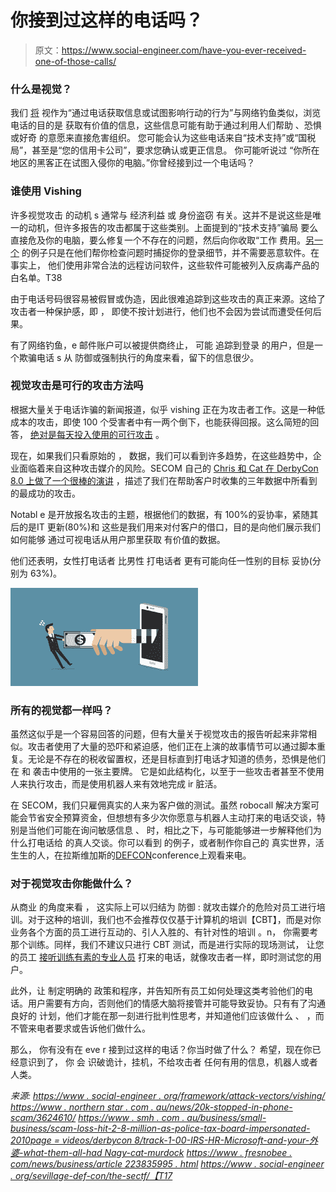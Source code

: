 # 你接到过这样的电话吗？

> 原文：<https://www.social-engineer.com/have-you-ever-received-one-of-those-calls/>

### 什么是视觉？

我们 [将](https://www.social-engineer.org/framework/attack-vectors/vishing/) 视作为“通过电话获取信息或试图影响行动的行为”与网络钓鱼类似，浏览 电话的目的是 获取有价值的信息，这些信息可能有助于通过利用人们帮助 、恐惧或好奇 的意愿来直接危害组织。 您可能会认为这些电话来自“技术支持”或“国税局”，甚至是“您的信用卡公司”，要求您确认或更正信息。 你可能听说过 “你所在地区的黑客正在试图入侵你的电脑。”你曾经接到过一个电话吗？

### 谁使用 Vishing

许多视觉攻击 的动机 s 通常与 经济利益 或 身份盗窃 有关。这并不是说这些是唯一的动机，但许多报告的攻击都属于这些类别。上面提到的“技术支持”骗局 要么直接危及你的电脑，要么修复一个不存在的问题，然后向你收取“工作 费用。[另一个](https://www.northernstar.com.au/news/20k-stolen-in-phone-scam/3624610/) 的例子只是在他们帮你检查问题时捕捉你的登录细节，并不需要恶意软件。在 事实上， 他们使用非常合法的远程访问软件，这些软件可能被列入反病毒产品的白名单。T38

由于电话号码很容易被假冒或伪造，因此很难追踪到这些攻击的真正来源。这给了攻击者一种保护感，即 ， 即使不按计划进行，他们也不会因为尝试而遭受任何后果。

有了网络钓鱼，e 邮件账户可以被提供商终止， 可能 追踪到登录 的用户，但是一个欺骗电话 s 从 防御或强制执行的角度来看，留下的信息很少。

### 视觉攻击是可行的攻击方法吗

根据大量关于电话诈骗的新闻报道，似乎 vishing 正在为攻击者工作。这是一种低成本的攻击，即使 100 个受害者中有一两个倒下，也能获得回报。这么简短的回答， [绝对是每天投入使用的可行攻击](https://www.smh.com.au/business/small-business/scam-losses-hit-2-8-million-as-police-tax-board-impersonated-20190110-p50qk9.html) 。

现在，如果我们只看原始的 ， 数据，我们可以看到许多趋势，在这些趋势中，企业面临着来自这种攻击媒介的风险。SECOM 自己的 [Chris 和 Cat 在 DerbyCon 8.0 上做了一个很棒的演讲](https://www.irongeek.com/i.php?page=videos/derbycon8/track-1-00-irs-hr-microsoft-and-your-grandma-what-they-all-have-in-common-christopher-hadnagy-cat-murdock) ，描述了我们在帮助客户时收集的三年数据中所看到的最成功的攻击。

Notabl e 是开放报名攻击的主题，根据他们的数据，有 100%的妥协率，紧随其后的是IT 更新(80%)和 这些是我们用来对付客户的借口，目的是向他们展示我们如何能够 通过可视电话从用户那里获取 有价值的数据。

他们还表明，女性打电话者 比男性 打电话者 更有可能向任一性别的目标 妥协(分别为 63%)。 

![](img/3d6f4a9b6bf9ea710f190d9782060798.png)

### 所有的视觉都一样吗？

虽然这似乎是一个容易回答的问题，但有大量关于视觉攻击的报告听起来非常相似。攻击者使用了大量的恐吓和紧迫感，他们正在上演的故事情节可以通过脚本重复。无论是不存在的税收留置权，还是目标直到打电话才知道的债务，恐惧是他们在 和 袭击中使用的一张主要牌。 它是如此结构化，以至于一些攻击者甚至不使用人来执行攻击，而是使用机器人来有效地完成 ir 脏活。

在 SECOM，我们只雇佣真实的人来为客户做的测试。虽然 robocall 解决方案可能会节省安全预算资金，但想想有多少次你愿意与机器人主动打来的电话交谈，特别是当他们可能在询问敏感信息 、 时，相比之下，与可能能够进一步解释他们为什么打电话给 的真人交谈。你可以看到 的例子，或者制作你自己的 真实世界，活生生的人，在拉斯维加斯的[DEFCON](https://www.social-engineer.org/event-updates/defcon-updates/sectf-report-release-from-def-con-27/)conference上观看来电。

### 对于视觉攻击你能做什么？

从商业 的角度来看 ， 这实际上可以归结为 防御 : 就攻击媒介的危险对员工进行培训。对于这种的培训，我们也不会推荐仅仅基于计算机的培训【CBT】，而是对你业务各个方面的员工进行互动的、引人入胜的、有针对性的培训 。n， 你需要考那个训练。同样，我们不建议只进行 CBT 测试，而是进行实际的现场测试， 让您的员工 [接听训练有素的专业人员](https://www.social-engineer.com/vishing-service/) 打来的电话，就像攻击者一样，即时测试您的用户。

此外，让 制定明确的 政策和程序，并告知所有员工如何处理这类考验他们的电话。用户需要有方向，否则他们的情感大脑将接管并可能导致妥协。只有有了沟通良好的 计划，他们才能在那一刻进行批判性思考，并知道他们应该做什么 、 ，而不管来电者要求或告诉他们做什么。

那么， 你有没有在 eve r 接到过这样的电话？你当时做了什么？ 希望，现在你已经意识到了， 你 会 识破诡计，挂机，不给攻击者 任何有用的信息，机器人或者人类。

*来源:
[https://www . social-engineer . org/framework/attack-vectors/vishing/](https://www.social-engineer.org/framework/attack-vectors/vishing/)
[https://www . northern star . com . au/news/20k-stopped-in-phone-scam/3624610/](https://www.northernstar.com.au/news/20k-stolen-in-phone-scam/3624610/)
[https://www . smh . com . au/business/small-business/scam-loss-hit-2-8-million-as-police-tax-board-impersonated-2010page = videos/derbycon 8/track-1-00-IRS-HR-Microsoft-and-your-外婆-what-them-all-had Nagy-cat-murdock](https://www.smh.com.au/business/small-business/scam-losses-hit-2-8-million-as-police-tax-board-impersonated-20190110-p50qk9.html)
[https://www . fresnobee . com/news/business/article 223835995 . html](https://www.fresnobee.com/news/business/article223835995.html)
[https://www . social-engineer . org/sevillage-def-con/the-sectf/【T17](https://www.social-engineer.org/sevillage-def-con/the-sectf/)*